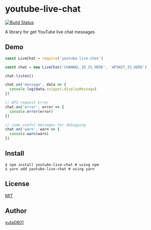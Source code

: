 # youtube-live-chat

[![Build Status](https://travis-ci.org/yuta0801/youtube-live-chat.svg?branch=master)](https://travis-ci.org/yuta0801/youtube-live-chat)

A library for get YouTube live chat messages

## Demo

```js
const LiveChat = require('youtube-live-chat')

const chat = new LiveChat('CHANNEL_ID_IS_HERE', 'APIKEY_IS_HERE')

chat.listen()

chat.on('message', data => {
  console.log(data.snippet.displayMessage)
})

// API request error
chat.on('error', error => {
  console.error(error)
})

// some useful messages for debugging
chat.on('warn', warn => {
  console.warn(warn)
})
```

## Install

```
$ npm install youtube-live-chat # using npm
$ yarn add youtube-live-chat # using yarn
```

## License

[MIT](https://github.com/yuta0801/youtube-live-chat/blob/master/LICENSE)

## Author

[yuta0801](https://github.com/yuta0801)
